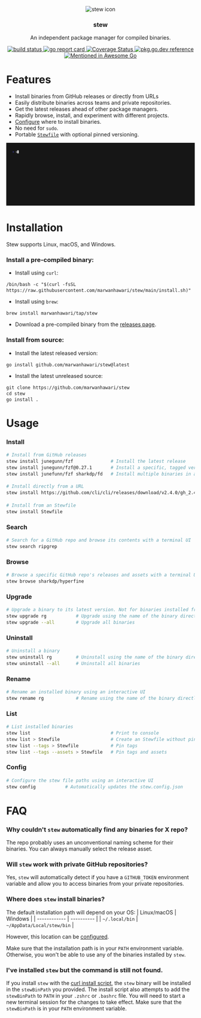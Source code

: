 <p align="center">
  <img width=30% height=auto src="https://github.com/marwanhawari/stew/raw/main/assets/stew.png" alt="stew icon"/>
</p>

<h3 align="center">stew</h3>
<p align="center">
  An independent package manager for compiled binaries.
</p>
<p align="center">

  <a href="https://github.com/marwanhawari/stew/actions/">
    <img src="https://github.com/marwanhawari/stew/actions/workflows/test.yml/badge.svg" alt="build status"/>
  </a>
  
  <a href="https://goreportcard.com/report/github.com/marwanhawari/stew">
    <img src="https://goreportcard.com/badge/github.com/marwanhawari/stew" alt="go report card"/>
  </a>

  <a href='https://coveralls.io/github/marwanhawari/stew?branch=main'>
    <img src='https://coveralls.io/repos/github/marwanhawari/stew/badge.svg?branch=main' alt='Coverage Status'/>
  </a>

  <a href="https://pkg.go.dev/github.com/marwanhawari/stew">
    <img src="https://pkg.go.dev/badge/github.com/marwanhawari/stew.svg" alt="pkg.go.dev reference"/>
  </a>

  <a href="https://github.com/avelino/awesome-go">
    <img src="https://awesome.re/mentioned-badge.svg" alt="Mentioned in Awesome Go"/>
  </a>
  
</p>


# Features
* Install binaries from GitHub releases or directly from URLs
* Easily distribute binaries across teams and private repositories.
* Get the latest releases ahead of other package managers.
* Rapidly browse, install, and experiment with different projects.
* [Configure](https://github.com/marwanhawari/stew/blob/main/config.md) where to install binaries.
* No need for `sudo`.
* Portable [`Stewfile`](https://github.com/marwanhawari/stew/blob/main/examples/Stewfile) with optional pinned versioning.

![demo](https://github.com/marwanhawari/stew/raw/main/assets/demo.gif)

# Installation
Stew supports Linux, macOS, and Windows.

### Install a pre-compiled binary:

* Install using `curl`:
```
/bin/bash -c "$(curl -fsSL https://raw.githubusercontent.com/marwanhawari/stew/main/install.sh)"
```

* Install using `brew`:
```
brew install marwanhawari/tap/stew
```

* Download a pre-compiled binary from the [releases page](https://github.com/marwanhawari/stew/releases).

### Install from source:

* Install the latest released version:
```
go install github.com/marwanhawari/stew@latest
```

* Install the latest unreleased source:
```
git clone https://github.com/marwanhawari/stew
cd stew
go install .
```

# Usage
### Install
```sh
# Install from GitHub releases
stew install junegunn/fzf              # Install the latest release
stew install junegunn/fzf@0.27.1       # Install a specific, tagged version
stew install junefunn/fzf sharkdp/fd   # Install multiple binaries in a single command

# Install directly from a URL
stew install https://github.com/cli/cli/releases/download/v2.4.0/gh_2.4.0_macOS_amd64.tar.gz

# Install from an Stewfile
stew install Stewfile
```

### Search
```sh
# Search for a GitHub repo and browse its contents with a terminal UI
stew search ripgrep
```

### Browse
```sh
# Browse a specific GitHub repo's releases and assets with a terminal UI
stew browse sharkdp/hyperfine
```

### Upgrade
```sh
# Upgrade a binary to its latest version. Not for binaries installed from a URL.
stew upgrade rg           # Upgrade using the name of the binary directly
stew upgrade --all        # Upgrade all binaries
```

### Uninstall
```sh
# Uninstall a binary
stew uninstall rg         # Uninstall using the name of the binary directly
stew uninstall --all      # Uninstall all binaries
```

### Rename
```sh
# Rename an installed binary using an interactive UI
stew rename rg            # Rename using the name of the binary directly
```

### List
```sh
# List installed binaries
stew list                              # Print to console
stew list > Stewfile                   # Create an Stewfile without pinned tags
stew list --tags > Stewfile            # Pin tags
stew list --tags --assets > Stewfile   # Pin tags and assets
```

### Config
```sh
# Configure the stew file paths using an interactive UI
stew config           # Automatically updates the stew.config.json
```

# FAQ
### Why couldn't `stew` automatically find any binaries for X repo?
The repo probably uses an unconventional naming scheme for their binaries. You can always manually select the release asset.

### Will `stew` work with private GitHub repositories?
Yes, `stew` will automatically detect if you have a `GITHUB_TOKEN` environment variable and allow you to access binaries from your private repositories.

### Where does `stew` install binaries?
The default installation path will depend on your OS:
| Linux/macOS | Windows |
| ------------ | ---------- |
| `~/.local/bin` | `~/AppData/Local/stew/bin` |

However, this location can be [configured](https://github.com/marwanhawari/stew/blob/main/config.md).

Make sure that the installation path is in your `PATH` environment variable. Otherwise, you won't be able to use any of the binaries installed by `stew`.

### I've installed `stew` but the command is still not found.
If you install `stew` with the [curl install script](https://github.com/marwanhawari/stew/blob/main/install.sh), the `stew` binary will be installed in the `stewBinPath` you provided. The install script also attempts to add the `stewBinPath` to `PATH` in your `.zshrc` or `.bashrc` file. You will need to start a new terminal session for the changes to take effect. Make sure that the `stewBinPath` is in your `PATH` environment variable.
